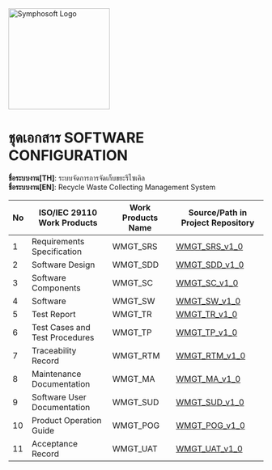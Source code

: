 <img src="https://www.symphosoft.com/logo/symphosoftLogo.png" alt="Symphosoft Logo" width="200"/>   

# ชุดเอกสาร SOFTWARE CONFIGURATION  
  
  
**ชื่อระบบงาน[TH]**: ระบบจัดการการจัดเก็บขยะรีไซเคิล  
**ชื่อระบบงาน[EN]**: Recycle Waste Collecting Management System  

| No   | ISO/IEC 29110 Work Products    | Work Products Name              | Source/Path in Project Repository                                                                                 |
|------|--------------------------------|---------------------------------|--------------------------------------------------------------------------------------------------------------------|
| 1    | Requirements Specification    | WMGT_SRS                       | [WMGT_SRS_v1_0](https://symphosoftworkflow.github.io/WMGT_PROJECT_REPOSITORY/BASELINE/WMGT_SRS_v1_0)               |
| 2    | Software Design               | WMGT_SDD                       | [WMGT_SDD_v1_0](https://symphosoftworkflow.github.io/WMGT_PROJECT_REPOSITORY/BASELINE/WMGT_SDD_v1_0)               |
| 3    | Software Components           | WMGT_SC                        | [WMGT_SC_v1_0](https://symphosoftworkflow.github.io/WMGT_PROJECT_REPOSITORY/BASELINE/WMGT_SC_v1_0)                 |
| 4    | Software                      | WMGT_SW                        | [WMGT_SW_v1_0](https://github.com/symphosoftworkflow/PROJECTID0001_RECYCLE_WASTE_MGT.git)                          |
| 5    | Test Report                   | WMGT_TR                        | [WMGT_TR_v1_0](https://symphosoftworkflow.github.io/WMGT_PROJECT_REPOSITORY/BASELINE/WMGT_TR_v1_0)                 |
| 6    | Test Cases and Test Procedures| WMGT_TP                        | [WMGT_TP_v1_0](https://symphosoftworkflow.github.io/WMGT_PROJECT_REPOSITORY/BASELINE/WMGT_TP_v1_0)                 |
| 7    | Traceability Record           | WMGT_RTM                       | [WMGT_RTM_v1_0](https://symphosoftworkflow.github.io/WMGT_PROJECT_REPOSITORY/BASELINE/WMGT_RTM_v1_0)               |
| 8    | Maintenance Documentation     | WMGT_MA                        | [WMGT_MA_v1_0](https://symphosoftworkflow.github.io/WMGT_PROJECT_REPOSITORY/BASELINE/WMGT_MA_v1_0)                 |
| 9    | Software User Documentation   | WMGT_SUD                       | [WMGT_SUD_v1_0](https://symphosoftworkflow.github.io/WMGT_PROJECT_REPOSITORY/BASELINE/WMGT_SUD_v1_0)               |
| 10   | Product Operation Guide       | WMGT_POG                       | [WMGT_POG_v1_0](https://symphosoftworkflow.github.io/WMGT_PROJECT_REPOSITORY/BASELINE/WMGT_POG_v1_0)               |
| 11   | Acceptance Record             | WMGT_UAT                       | [WMGT_UAT_v1_0](https://symphosoftworkflow.github.io/WMGT_PROJECT_REPOSITORY/BASELINE/WMGT_UAT_v1_0)               |